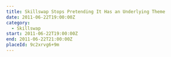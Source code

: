 ```yaml
---
title: Skillswap Stops Pretending It Has an Underlying Theme
date: 2011-06-22T19:00:00Z
category:
  - Skillswap
start: 2011-06-22T19:00:00Z
end: 2011-06-22T21:00:00Z
placeId: 9c2xrvg6+9m
---
```

